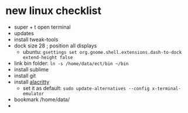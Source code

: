 # new linux checklist

* super + t open terminal
* updates
* install tweak-tools
* dock size 28 ; position all displays
  * ubuntu: `gsettings set org.gnome.shell.extensions.dash-to-dock extend-height false`
* link bin folder: `ln -s /home/data/ect/bin ~/bin`
* install sublime
* install git
* install [alacritty](https://github.com/alacritty/alacritty/blob/master/INSTALL.md#debianubuntu)
  * set it as default: `sudo update-alternatives --config x-terminal-emulator`
* bookmark /home/data/
* 
